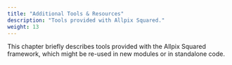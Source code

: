 ```yaml
---
title: "Additional Tools & Resources"
description: "Tools provided with Allpix Squared."
weight: 13
---
```


This chapter briefly describes tools provided with the Allpix Squared framework, which might be re-used in new modules or in
standalone code.
